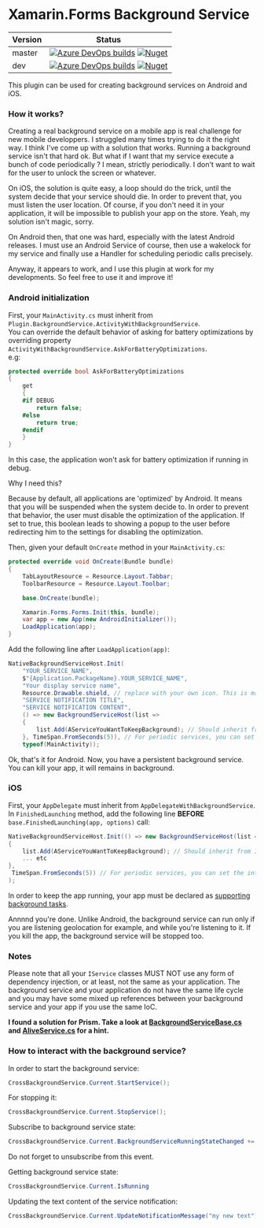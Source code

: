 ﻿# Xamarin.Forms Background Service

| Version | Status |
| --- | --- |
| master | [![Azure DevOps builds](https://img.shields.io/azure-devops/build/nicolas-garcia/Plugin.BackgroundService/2.svg)](https://dev.azure.com/nicolas-garcia/Plugin.BackgroundService/_build?definitionId=2) [![Nuget](https://img.shields.io/nuget/v/Plugin.BackgroundService.svg)](https://www.nuget.org/packages/Plugin.BackgroundService/) |
| dev | [![Azure DevOps builds](https://img.shields.io/azure-devops/build/nicolas-garcia/Plugin.BackgroundService/4.svg)](https://dev.azure.com/nicolas-garcia/Plugin.BackgroundService/_build?definitionId=4) [![Nuget](https://img.shields.io/nuget/vpre/Plugin.BackgroundService.svg)](https://www.nuget.org/packages/Plugin.BackgroundService/) |



This plugin can be used for creating background services on Android and iOS. 

### How it works?

Creating a real background service on a mobile app is real challenge for new mobile developpers. I struggled many times trying to do it the right way. I think I've come up with a solution that works. Running a background service isn't that hard ok. But what if I want that my service execute a bunch of code periodically ? I mean, strictly periodically. I don't want to wait for the user to unlock the screen or whatever. 

On iOS, the solution is quite easy, a loop should do the trick, until the system decide that your service should die. In order to prevent that, you must listen the user location. Of course, if you don't need it in your application, it will be impossible to publish your app on the store. Yeah, my solution isn't magic, sorry.

On Android then, that one was hard, especially with the latest Android releases. I must use an Android Service of course, then use a wakelock for my service and finally use a Handler for scheduling periodic calls precisely.

Anyway, it appears to work, and I use this plugin at work for my developments. So feel free to use it and improve it!

### Android initialization

First, your `MainActivity.cs` must inherit from `Plugin.BackgroundService.ActivityWithBackgroundService`.  
You can override the default behavior of asking for battery optimizations by overriding property `ActivityWithBackgroundService.AskForBatteryOptimizations`.  
e.g:
```csharp
protected override bool AskForBatteryOptimizations
{
    get
    {
    #if DEBUG
        return false;
    #else
        return true;
    #endif
    }
}
```
In this case, the application won't ask for battery optimization if running in debug.

Why I need this?

Because by default, all applications are 'optimized' by Android. It means that you will be suspended when the system decide to. In order to prevent that behavior, the user must disable the optimization of the application. If set to true, this boolean leads to showing a popup to the user before redirecting him to the settings for disabling the optimization.

Then, given your default `OnCreate` method in your `MainActivity.cs`:
```csharp
protected override void OnCreate(Bundle bundle)
{
    TabLayoutResource = Resource.Layout.Tabbar;
    ToolbarResource = Resource.Layout.Toolbar;

    base.OnCreate(bundle);

    Xamarin.Forms.Forms.Init(this, bundle);
    var app = new App(new AndroidInitializer());
    LoadApplication(app);
}
```

Add the following line after `LoadApplication(app)`:
```csharp
NativeBackgroundServiceHost.Init(
    "YOUR_SERVICE_NAME",
    $"{Application.PackageName}.YOUR_SERVICE_NAME", 
    "Your display service name",
    Resource.Drawable.shield, // replace with your own icon. This is mandatory, otherwise the notification is not displayed correctly
    "SERVICE NOTIFICATION TITLE",
    "SERVICE NOTIFICATION CONTENT", 
    () => new BackgroundServiceHost(list => 
    {
        list.Add(AServiceYouWantToKeepBackground); // Should inherit from IService or IPeriodicService
    }, TimeSpan.FromSeconds(5)), // For periodic services, you can set the interval between calls
    typeof(MainActivity));
```

Ok, that's it for Android. Now, you have a persistent background service. You can kill your app, it will remains in background.

### iOS

First, your `AppDelegate` must inherit from `AppDelegateWithBackgroundService`.  
In `FinishedLaunching` method, add the following line __BEFORE__ `base.FinishedLaunching(app, options)` call:

```csharp
NativeBackgroundServiceHost.Init(() => new BackgroundServiceHost(list => 
{ 
    list.Add(AServiceYouWantToKeepBackground); // Should inherit from IService or IPeriodicService
    ... etc
},
 TimeSpan.FromSeconds(5)) // For periodic services, you can set the interval between calls
);

```

In order to keep the app running, your app must be declared as [supporting background tasks](https://developer.apple.com/library/archive/documentation/iPhone/Conceptual/iPhoneOSProgrammingGuide/BackgroundExecution/BackgroundExecution.html).

Annnnd you're done. Unlike Android, the background service can run only if you are listening geolocation for example, and while you're listening to it. If you kill the app, the background service will be stopped too.

### Notes

Please note that all your `IService` classes MUST NOT use any form of dependency injection, or at least, not the same as your application. The background service and your application do not have the same life cycle and you may have some mixed up references between your background service and your app if you use the same IoC.

**I found a solution for Prism. Take a look at [BackgroundServiceBase.cs](samples/SampleApp/SampleApp/Services/BackgroundServiceBase.cs) and [AliveService.cs](samples/SampleApp/SampleApp/Services/AliveService.cs) for a hint.**

### How to interact with the background service?

In order to start the background service:
```csharp
CrossBackgroundService.Current.StartService();
```

For stopping it:
```csharp
CrossBackgroundService.Current.StopService();
```

Subscribe to background service state:
```csharp
CrossBackgroundService.Current.BackgroundServiceRunningStateChanged += (s, e) => Console.WriteLine(e.IsRunning);
```
Do not forget to unsubscribe from this event.

Getting background service state:
```csharp
CrossBackgroundService.Current.IsRunning
```

Updating the text content of the service notification:
```csharp
CrossBackgroundService.Current.UpdateNotificationMessage("my new text");
```
